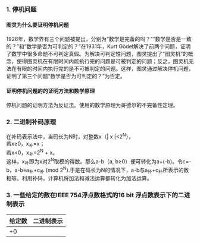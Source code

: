 ### 1. 停机问题
#### 图灵为什么要证明停机问题
1928年，数学界有三个问题被提出，分别为“数学是完备的吗？”“数学是否是一致的？”和“数学是否为可判定的？”在1931年，Kurt Gödel解决了前两个问题，证明了数学中很多命题不可判定真假。为解决可判定性问题，图灵提出了“图灵机”的概念，使得图灵机在有限时间内能执行完的问题是可被判定的问题；反之，图灵机无法在有限的时间内执行完的是不可被判定的问题。这样，图灵通过解决停机问题，证明了第三个问题“数学是否为可判定的？”为否定。
#### 证明停机问题的的证明方法和数学原理
停机问题的证明方法为反证法。使用的数学原理为哥德尔的不完备性定理。
### 2. 二进制补码原理
在补码表示法中，当码长为N时，对整数x（| x |<2<sup>N</sup>），  
若x≥0，x<sub>补</sub>=x；  
若x<0，x<sub>补</sub>=2<sup>N</sup> + x。  
这样，x<sub>补</sub>即为x对2<sup>N</sup>取模的得数。那么a-b（a, b≥0）便可转化为a+(-b)。令c=-b，a-b≡a<sub>补</sub>+c<sub>补</sub> (mod 2<sup>N</sup>).于是在码长为N的情况下，a-b与a<sub>补</sub>+c<sub>补</sub>所表示的数相等。利用补码，计算机将加法和减法运算都转化为加法运算。
### 3. 一些给定的数在IEEE 754浮点数格式的16 bit 浮点数表示下的二进制表示
 | 给定数 | 二进制表示 |
 | ----- |--------|
 | +0 | 
